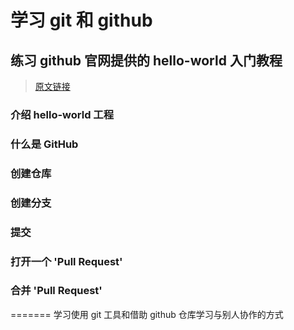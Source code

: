 # 学习 git 和 github

## 练习 github 官网提供的 hello-world 入门教程

> [原文链接](https://guides.github.com/activities/hello-world/)

### 介绍 hello-world 工程

### 什么是 GitHub

### 创建仓库

### 创建分支

### 提交

### 打开一个 'Pull Request'

### 合并 'Pull Request'

=======
学习使用 git 工具和借助 github 仓库学习与别人协作的方式
